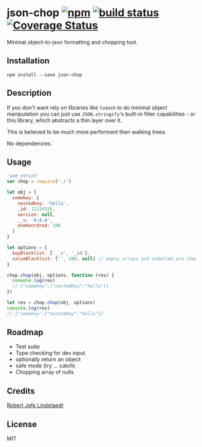 # json-chop [![npm](https://img.shields.io/eljefederodeodeljefe/v/json-chop.svg)]() [![build status](https://secure.travis-ci.org/eljefedelrodeodeljefe/json-chop.svg)](http://travis-ci.org/eljefedelrodeodeljefe/json-chop) [![Coverage Status](https://coveralls.io/repos/eljefedelrodeodeljefe/json-chop/badge.svg?branch=master&service=github)](https://coveralls.io/github/eljefedelrodeodeljefe/json-chop?branch=master)
Minimal object-to-json formatting and chopping tool.

## Installation

```
npm install --save json-chop
```

## Description
If you don't want rely on libraries like `lodash` to do minimal object manipulation you can just use `JSON.stringify`'s built-in filter capabilities - or this library, which abstracts a thin layer over it.

This is believed to be much more performant then walking trees.

No dependencies.

## Usage

```js
'use strict'
var chop = require('./')

let obj = {
  somekey: {
    nestedKey: 'hello',
    _id: 12234555,
    version: null,
    __v: '0.8.0',
    oneHunrdred: 100
  }
}

let options = {
  keyBlacklist: ['__v', '_id'],
  valueBlacklist: ['', 100, null] // empty arrays and undefied are chopped of implicitly
}

chop.chop(obj, options, function (res) {
  console.log(res)
  // {"somekey":{"nestedKey":"hello"}}
})

let res = chop.chop(obj, options)
console.log(res)
// {"somekey":{"nestedKey":"hello"}}
```

## Roadmap
- Test suite
- Type checking for dev input
- optionally return an object
- safe mode (try ... catch)
- Chopping array of nulls

## Credits
[Robert Jefe Lindstaedt](https://github.com/eljefedelrodeodeljefe/)

## License
MIT
